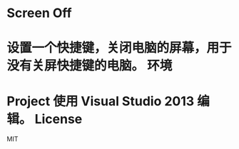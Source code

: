 Screen Off
===
设置一个快捷键，关闭电脑的屏幕，用于没有关屏快捷键的电脑。
环境
===
Project 使用 Visual Studio 2013 编辑。
License
===
MIT

